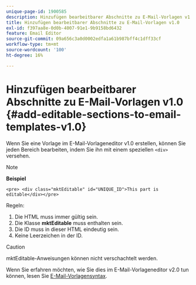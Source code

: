 ```yaml
---
unique-page-id: 1900585
description: Hinzufügen bearbeitbarer Abschnitte zu E-Mail-Vorlagen v1.0 - Marketo-Dokumente - Produktdokumentation
title: Hinzufügen bearbeitbarer Abschnitte zu E-Mail-Vorlagen v1.0
exl-id: f397aa8e-0d0b-4007-91e1-9b9158bd6432
feature: Email Editor
source-git-commit: 09a656c3a0d0002edfa1a61b987bff4c1dff33cf
workflow-type: tm+mt
source-wordcount: '100'
ht-degree: 16%

---
```


# Hinzufügen bearbeitbarer Abschnitte zu E-Mail-Vorlagen v1.0 {#add-editable-sections-to-email-templates-v1.0}

Wenn Sie eine Vorlage im E-Mail-Vorlageneditor v1.0 erstellen, können Sie jeden Bereich bearbeiten, indem Sie ihn mit einem speziellen `<div>` versehen.

>[!NOTE]
>
>**Beispiel**
>
>`<pre> <div class="mktEditable" id="UNIQUE_ID">This part is editable</div></pre>`

Regeln:

1. Die HTML muss immer gültig sein.
1. Die Klasse **mktEditable** muss enthalten sein.
1. Die ID muss in dieser HTML eindeutig sein.
1. Keine Leerzeichen in der ID.

>[!CAUTION]
>
>mktEditable-Anweisungen können nicht verschachtelt werden.

Wenn Sie erfahren möchten, wie Sie dies im E-Mail-Vorlageneditor v2.0 tun können, lesen Sie [E-Mail-Vorlagensyntax](/help/marketo/product-docs/email-marketing/general/email-editor-2/email-template-syntax.md).
